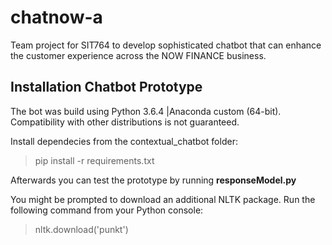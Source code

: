 # chatnow-a
Team project for SIT764 to develop sophisticated chatbot that can enhance the customer experience across the NOW FINANCE business.


## Installation Chatbot Prototype

The bot was build using Python 3.6.4 |Anaconda custom (64-bit).
Compatibility with other distributions is not guaranteed.

Install dependecies from the contextual_chatbot folder:
> pip install -r requirements.txt

Afterwards you can test the prototype by running **responseModel.py**

You might be prompted to download an additional NLTK package. Run the following command from your Python console:
>nltk.download('punkt')
